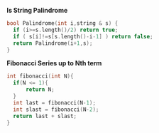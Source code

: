 **Is String Palindrome**
```cpp
bool Palindrome(int i,string & s) {
  if (i>=s.length()/2) return true;
  if ( s[i]!=s[s.length()-i-1] ) return false;
  return Palindrome(i+1,s);
}
```

**Fibonacci Series up to Nth term**
```cpp
int fibonacci(int N){
  if(N <= 1){
      return N;
  }
  int last = fibonacci(N-1);
  int slast = fibonacci(N-2);
  return last + slast;
}
```
